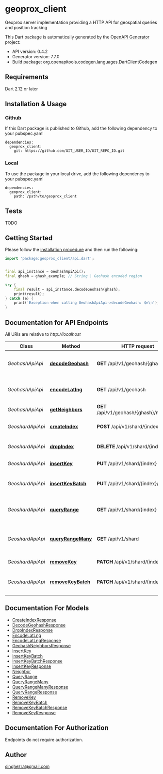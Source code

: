 # geoprox_client
Geoprox server implementation providing a HTTP API for geospatial queries and position tracking

This Dart package is automatically generated by the [OpenAPI Generator](https://openapi-generator.tech) project:

- API version: 0.4.2
- Generator version: 7.7.0
- Build package: org.openapitools.codegen.languages.DartClientCodegen

## Requirements

Dart 2.12 or later

## Installation & Usage

### Github
If this Dart package is published to Github, add the following dependency to your pubspec.yaml
```
dependencies:
  geoprox_client:
    git: https://github.com/GIT_USER_ID/GIT_REPO_ID.git
```

### Local
To use the package in your local drive, add the following dependency to your pubspec.yaml
```
dependencies:
  geoprox_client:
    path: /path/to/geoprox_client
```

## Tests

TODO

## Getting Started

Please follow the [installation procedure](#installation--usage) and then run the following:

```dart
import 'package:geoprox_client/api.dart';


final api_instance = GeohashApiApi();
final ghash = ghash_example; // String | Geohash encoded region

try {
    final result = api_instance.decodeGeohash(ghash);
    print(result);
} catch (e) {
    print('Exception when calling GeohashApiApi->decodeGeohash: $e\n');
}

```

## Documentation for API Endpoints

All URIs are relative to *http://localhost*

Class | Method | HTTP request | Description
------------ | ------------- | ------------- | -------------
*GeohashApiApi* | [**decodeGeohash**](doc//GeohashApiApi.md#decodegeohash) | **GET** /api/v1/geohash/{ghash} | Decode geohash into coordinates.
*GeohashApiApi* | [**encodeLatlng**](doc//GeohashApiApi.md#encodelatlng) | **GET** /api/v1/geohash | Encode coordinates into geohash
*GeohashApiApi* | [**getNeighbors**](doc//GeohashApiApi.md#getneighbors) | **GET** /api/v1/geohash/{ghash}/neighbors | Neighboring regions
*GeoshardApiApi* | [**createIndex**](doc//GeoshardApiApi.md#createindex) | **POST** /api/v1/shard/{index} | Create geospatial index
*GeoshardApiApi* | [**dropIndex**](doc//GeoshardApiApi.md#dropindex) | **DELETE** /api/v1/shard/{index} | Deletes geospatial index
*GeoshardApiApi* | [**insertKey**](doc//GeoshardApiApi.md#insertkey) | **PUT** /api/v1/shard/{index} | Insert key into index
*GeoshardApiApi* | [**insertKeyBatch**](doc//GeoshardApiApi.md#insertkeybatch) | **PUT** /api/v1/shard/{index}/batch | Insert multiple keys into index
*GeoshardApiApi* | [**queryRange**](doc//GeoshardApiApi.md#queryrange) | **GET** /api/v1/shard/{index} | Search index for objects nearby
*GeoshardApiApi* | [**queryRangeMany**](doc//GeoshardApiApi.md#queryrangemany) | **GET** /api/v1/shard | Search multiple indices for objects nearby
*GeoshardApiApi* | [**removeKey**](doc//GeoshardApiApi.md#removekey) | **PATCH** /api/v1/shard/{index} | Remove key from index
*GeoshardApiApi* | [**removeKeyBatch**](doc//GeoshardApiApi.md#removekeybatch) | **PATCH** /api/v1/shard/{index}/batch | Remove multiple keys from index


## Documentation For Models

 - [CreateIndexResponse](doc//CreateIndexResponse.md)
 - [DecodeGeohashResponse](doc//DecodeGeohashResponse.md)
 - [DropIndexResponse](doc//DropIndexResponse.md)
 - [EncodeLatLng](doc//EncodeLatLng.md)
 - [EncodeLatLngResponse](doc//EncodeLatLngResponse.md)
 - [GeohashNeighborsResponse](doc//GeohashNeighborsResponse.md)
 - [InsertKey](doc//InsertKey.md)
 - [InsertKeyBatch](doc//InsertKeyBatch.md)
 - [InsertKeyBatchResponse](doc//InsertKeyBatchResponse.md)
 - [InsertKeyResponse](doc//InsertKeyResponse.md)
 - [Neighbor](doc//Neighbor.md)
 - [QueryRange](doc//QueryRange.md)
 - [QueryRangeMany](doc//QueryRangeMany.md)
 - [QueryRangeManyResponse](doc//QueryRangeManyResponse.md)
 - [QueryRangeResponse](doc//QueryRangeResponse.md)
 - [RemoveKey](doc//RemoveKey.md)
 - [RemoveKeyBatch](doc//RemoveKeyBatch.md)
 - [RemoveKeyBatchResponse](doc//RemoveKeyBatchResponse.md)
 - [RemoveKeyResponse](doc//RemoveKeyResponse.md)


## Documentation For Authorization

Endpoints do not require authorization.


## Author

singhezra@gmail.com

